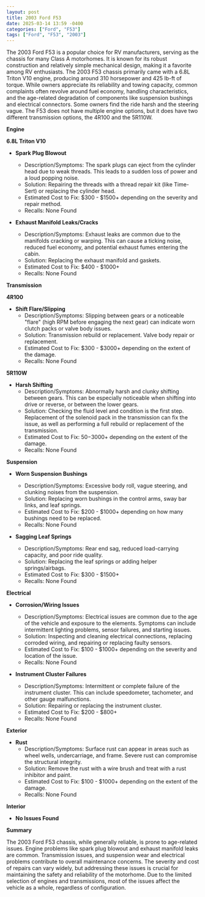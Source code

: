 ```yaml
---
layout: post
title: 2003 Ford F53
date: 2025-03-14 13:59 -0400
categories: ["Ford", "F53"]
tags: ["Ford", "F53", "2003"]
---
```

The 2003 Ford F53 is a popular choice for RV manufacturers, serving as the chassis for many Class A motorhomes. It is known for its robust construction and relatively simple mechanical design, making it a favorite among RV enthusiasts. The 2003 F53 chassis primarily came with a 6.8L Triton V10 engine, producing around 310 horsepower and 425 lb-ft of torque. While owners appreciate its reliability and towing capacity, common complaints often revolve around fuel economy, handling characteristics, and the age-related degradation of components like suspension bushings and electrical connectors. Some owners find the ride harsh and the steering vague. The F53 does not have multiple engine options, but it does have two different transmission options, the 4R100 and the 5R110W.

**Engine**

**6.8L Triton V10**

*   **Spark Plug Blowout**
    *   Description/Symptoms: The spark plugs can eject from the cylinder head due to weak threads. This leads to a sudden loss of power and a loud popping noise.
    *   Solution: Repairing the threads with a thread repair kit (like Time-Sert) or replacing the cylinder head.
    *   Estimated Cost to Fix: $300 - $1500+ depending on the severity and repair method.
    *   Recalls: None Found

*   **Exhaust Manifold Leaks/Cracks**
    *   Description/Symptoms: Exhaust leaks are common due to the manifolds cracking or warping. This can cause a ticking noise, reduced fuel economy, and potential exhaust fumes entering the cabin.
    *   Solution: Replacing the exhaust manifold and gaskets.
    *   Estimated Cost to Fix: $400 - $1000+
    *   Recalls: None Found

**Transmission**

**4R100**

*   **Shift Flare/Slipping**
    *   Description/Symptoms: Slipping between gears or a noticeable "flare" (high RPM before engaging the next gear) can indicate worn clutch packs or valve body issues.
    *   Solution: Transmission rebuild or replacement. Valve body repair or replacement.
    *   Estimated Cost to Fix: $300 - $3000+ depending on the extent of the damage.
    *   Recalls: None Found

**5R110W**

*   **Harsh Shifting**
    *   Description/Symptoms: Abnormally harsh and clunky shifting between gears. This can be especially noticeable when shifting into drive or reverse, or between the lower gears.
    *   Solution: Checking the fluid level and condition is the first step. Replacement of the solenoid pack in the transmission can fix the issue, as well as performing a full rebuild or replacement of the transmission.
    *   Estimated Cost to Fix: $50-$3000+ depending on the extent of the damage.
    *   Recalls: None Found

**Suspension**

*   **Worn Suspension Bushings**
    *   Description/Symptoms: Excessive body roll, vague steering, and clunking noises from the suspension.
    *   Solution: Replacing worn bushings in the control arms, sway bar links, and leaf springs.
    *   Estimated Cost to Fix: $200 - $1000+ depending on how many bushings need to be replaced.
    *   Recalls: None Found

*   **Sagging Leaf Springs**
    *   Description/Symptoms: Rear end sag, reduced load-carrying capacity, and poor ride quality.
    *   Solution: Replacing the leaf springs or adding helper springs/airbags.
    *   Estimated Cost to Fix: $300 - $1500+
    *   Recalls: None Found

**Electrical**

*   **Corrosion/Wiring Issues**
    *   Description/Symptoms: Electrical issues are common due to the age of the vehicle and exposure to the elements. Symptoms can include intermittent lighting problems, sensor failures, and starting issues.
    *   Solution: Inspecting and cleaning electrical connections, replacing corroded wiring, and repairing or replacing faulty sensors.
    *   Estimated Cost to Fix: $100 - $1000+ depending on the severity and location of the issue.
    *   Recalls: None Found

*   **Instrument Cluster Failures**
    *   Description/Symptoms: Intermittent or complete failure of the instrument cluster. This can include speedometer, tachometer, and other gauge malfunctions.
    *   Solution: Repairing or replacing the instrument cluster.
    *   Estimated Cost to Fix: $200 - $800+
    *   Recalls: None Found

**Exterior**

*   **Rust**
    *   Description/Symptoms: Surface rust can appear in areas such as wheel wells, undercarriage, and frame. Severe rust can compromise the structural integrity.
    *   Solution: Remove the rust with a wire brush and treat with a rust inhibitor and paint.
    *   Estimated Cost to Fix: $100 - $1000+ depending on the extent of the damage.
    *   Recalls: None Found

**Interior**

*   **No Issues Found**

**Summary**

The 2003 Ford F53 chassis, while generally reliable, is prone to age-related issues. Engine problems like spark plug blowout and exhaust manifold leaks are common. Transmission issues, and suspension wear and electrical problems contribute to overall maintenance concerns. The severity and cost of repairs can vary widely, but addressing these issues is crucial for maintaining the safety and reliability of the motorhome. Due to the limited selection of engines and transmissions, most of the issues affect the vehicle as a whole, regardless of configuration.

